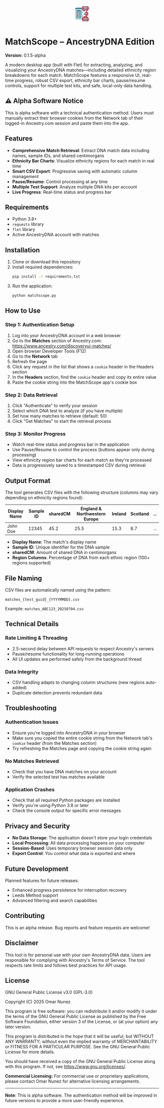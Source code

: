 <div align="center">
  <img src="icon.png" alt="MatchScope Logo" width="64" height="64">
</div>

# MatchScope – AncestryDNA Edition

**Version:** 0.1.5-alpha

A modern desktop app (built with Flet) for extracting, analyzing, and visualizing your AncestryDNA matches—including detailed ethnicity region breakdowns for each match. MatchScope features a responsive UI, real-time progress, robust CSV export, ethnicity bar charts, pause/resume controls, support for multiple test kits, and safe, local-only data handling.

## ⚠️ Alpha Software Notice

This is alpha software with a technical authentication method. Users must manually extract their browser cookies from the Network tab of their logged-in Ancestry.com session and paste them into the app.

## Features

- **Comprehensive Match Retrieval**: Extract DNA match data including names, sample IDs, and shared centimorgans
- **Ethnicity Bar Charts**: Visualize ethnicity regions for each match in real time
- **Smart CSV Export**: Progressive saving with automatic column management
- **Pause/Resume**: Control processing at any time
- **Multiple Test Support**: Analyze multiple DNA kits per account
- **Live Progress**: Real-time status and progress bar

## Requirements

- Python 3.8+
- `requests` library
- `flet` library
- Active AncestryDNA account with matches

## Installation

1. Clone or download this repository
2. Install required dependencies:
   ```bash
   pip install -r requirements.txt
   ```
3. Run the application:
   ```bash
   python matchscope.py
   ```

## How to Use

### Step 1: Authentication Setup

1. Log into your AncestryDNA account in a web browser
2. Go to the **Matches** section of Ancestry.com: https://www.ancestry.com/discoveryui-matches/
3. Open browser Developer Tools (F12)
4. Go to the **Network** tab
5. Refresh the page
6. Click any request in the list that shows a `cookie` header in the Headers section
7. In the **Headers** section, find the `cookie` header and copy its entire value
8. Paste the cookie string into the MatchScope app's cookie box

### Step 2: Data Retrieval

1. Click "Authenticate" to verify your session
2. Select which DNA test to analyze (if you have multiple)
3. Set how many matches to retrieve (default: 50)
4. Click "Get Matches" to start the retrieval process

### Step 3: Monitor Progress

- Watch real-time status and progress bar in the application
- Use Pause/Resume to control the process (buttons appear only during processing)
- View ethnicity region bar charts for each match as they're processed
- Data is progressively saved to a timestamped CSV during retrieval

## Output Format

The tool generates CSV files with the following structure (columns may vary depending on ethnicity regions found):

| Display Name | Sample ID | sharedCM | England & Northwestern Europe | Ireland | Scotland | ... |
| ------------ | --------- | -------- | ----------------------------- | ------- | -------- | --- |
| John Doe     | 12345     | 45.2     | 25.5                          | 15.3    | 8.7      | ... |

- **Display Name**: The match's display name
- **Sample ID**: Unique identifier for the DNA sample
- **sharedCM**: Amount of shared DNA in centimorgans
- **Region Columns**: Percentage of DNA from each ethnic region (100+ regions supported)

## File Naming

CSV files are automatically named using the pattern:

```
matches_{test_guid}_{YYYYMMDD}.csv
```

Example: `matches_ABC123_20250704.csv`

## Technical Details

### Rate Limiting & Threading

- 2.5-second delay between API requests to respect Ancestry's servers
- Pause/resume functionality for long-running operations
- All UI updates are performed safely from the background thread

### Data Integrity

- CSV handling adapts to changing column structures (new regions auto-added)
- Duplicate detection prevents redundant data

## Troubleshooting

### Authentication Issues

- Ensure you're logged into AncestryDNA in your browser
- Make sure you copied the entire cookie string from the Network tab's `cookie` header (from the Matches section)
- Try refreshing the Matches page and copying the cookie string again

### No Matches Retrieved

- Check that you have DNA matches on your account
- Verify the selected test has matches available

### Application Crashes

- Check that all required Python packages are installed
- Verify you're using Python 3.8 or later
- Check the console output for specific error messages

## Privacy and Security

- **No Data Storage**: The application doesn't store your login credentials
- **Local Processing**: All data processing happens on your computer
- **Session-Based**: Uses temporary browser session data only
- **Export Control**: You control what data is exported and where

## Future Development

Planned features for future releases:

- Enhanced progress persistence for interruption recovery
- Leeds Method support
- Advanced filtering and search capabilities

## Contributing

This is an alpha release. Bug reports and feature requests are welcome!

## Disclaimer

This tool is for personal use with your own AncestryDNA data. Users are responsible for complying with Ancestry's Terms of Service. The tool respects rate limits and follows best practices for API usage.

## License

GNU General Public License v3.0 (GPL-3.0)

Copyright (C) 2025 Omar Nunez

This program is free software: you can redistribute it and/or modify
it under the terms of the GNU General Public License as published by
the Free Software Foundation, either version 3 of the License, or
(at your option) any later version.

This program is distributed in the hope that it will be useful,
but WITHOUT ANY WARRANTY; without even the implied warranty of
MERCHANTABILITY or FITNESS FOR A PARTICULAR PURPOSE. See the
GNU General Public License for more details.

You should have received a copy of the GNU General Public License
along with this program. If not, see <https://www.gnu.org/licenses/>.

**Commercial Licensing:** For commercial use or proprietary applications,
please contact Omar Nunez for alternative licensing arrangements.

---

**Note**: This is alpha software. The authentication method will be improved in future versions to provide a more user-friendly experience.
